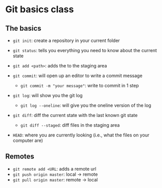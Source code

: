 # Git basics class

## The basics

- `git init`: create a repository in your current folder
- `git status`: tells you everything you need to know about the current state

- `git add <path>`: adds the <path> to the staging area
- `git commit`: will open up an editor to write a commit message
    - `git commit -m "your message"`: write <message> to commit in 1 step

- `git log`: will show you the git log
    - `git log --oneline`: will give you the oneline version of the log

- `git diff`: diff the current state with the last known git state
    - `git diff --staged`: diff files in the staging area

- `HEAD`: where you are currently looking (i.e., what the files on your computer are)

## Remotes

- `git remote add <URL`: adds a remote url
- `git push origin master`: local -> remote
- `git pull origin master`: remote -> local
